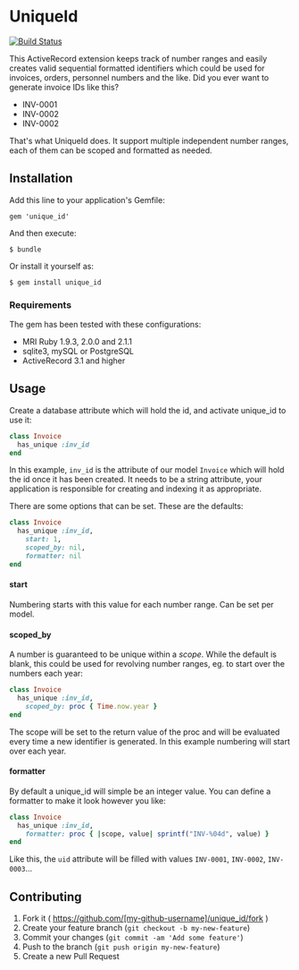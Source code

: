 # UniqueId

[![Build Status](https://travis-ci.org/datenimperator/unique-id.svg?branch=master)](https://travis-ci.org/datenimperator/unique-id)

This ActiveRecord extension keeps track of number ranges and easily creates valid sequential formatted identifiers which could be used for invoices, orders, personnel numbers and the like. Did you ever want to generate invoice IDs like this?

* INV-0001
* INV-0002
* INV-0002

That's what UniqueId does. It support multiple independent number ranges, each of them can be scoped and formatted as needed.

## Installation

Add this line to your application's Gemfile:

    gem 'unique_id'

And then execute:

    $ bundle

Or install it yourself as:

    $ gem install unique_id

### Requirements

The gem has been tested with these configurations:

* MRI Ruby 1.9.3, 2.0.0 and 2.1.1
* sqlite3, mySQL or PostgreSQL
* ActiveRecord 3.1 and higher

## Usage

Create a database attribute which will hold the id, and activate unique_id to use it:

````ruby
class Invoice
  has_unique :inv_id
end
````

In this example, `inv_id` is the attribute of our model `Invoice` which will hold the id once it has been created. It needs to be a string attribute, your application is responsible for creating and indexing it as appropriate.

There are some options that can be set. These are the defaults:

````ruby
class Invoice
  has_unique :inv_id,
  	start: 1,
  	scoped_by: nil,
  	formatter: nil
end
````

#### start

Numbering starts with this value for each number range. Can be set per model.

#### scoped_by

A number is guaranteed to be unique within a *scope*. While the default is blank, this could be used for revolving number ranges, eg. to start over the numbers each year:

````ruby
class Invoice
  has_unique :inv_id,
  	scoped_by: proc { Time.now.year }
end
````

The scope will be set to the return value of the proc and will be evaluated every time a new identifier is generated. In this example numbering will start over each year.

#### formatter

By default a unique_id will simple be an integer value. You can define a formatter to make it look however you like:

````ruby
class Invoice
  has_unique :inv_id,
  	formatter: proc { |scope, value| sprintf("INV-%04d", value) }
end
````

Like this, the `uid` attribute will be filled with values `INV-0001`, `INV-0002`, `INV-0003`…


## Contributing

1. Fork it ( https://github.com/[my-github-username]/unique_id/fork )
2. Create your feature branch (`git checkout -b my-new-feature`)
3. Commit your changes (`git commit -am 'Add some feature'`)
4. Push to the branch (`git push origin my-new-feature`)
5. Create a new Pull Request
